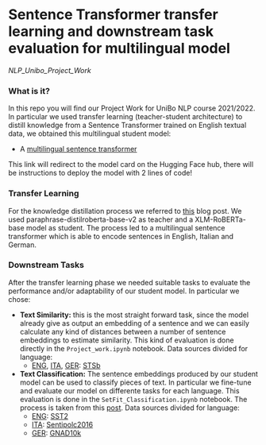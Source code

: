 # Sentence Transformer transfer learning and downstream task evaluation for multilingual model
*NLP_Unibo_Project_Work*

### What is it?

In this repo you will find our Project Work for UniBo NLP course 2021/2022. In particular we used transfer learning (teacher-student architecture) to distill knowledge from a Sentence Transformer trained on English textual data, we obtained this multilingual student model:
* A [multilingual sentence transformer](https://huggingface.co/airnicco8/xlm-roberta-en-it-de)

This link will redirect to the model card on the Hugging Face hub, there will be instructions to deploy the model with 2 lines of code!

### Transfer Learning

For the knowledge distillation process we referred to [this](https://towardsdatascience.com/a-complete-guide-to-transfer-learning-from-english-to-other-languages-using-sentence-embeddings-8c427f8804a9) blog post. We used paraphrase-distilroberta-base-v2 as teacher and a XLM-RoBERTa-base model as student. The process led to a multilingual sentence transformer which is able to encode sentences in English, Italian and German.
 
### Downstream Tasks

After the transfer learning phase we needed suitable tasks to evaluate the performance and/or adaptability of our student model. In particular we chose:
* **Text Similarity:** this is the most straight forward task, since the model already give as output an embedding of a sentence and we can easily calculate any kind of distances between a number of sentence embeddings to estimate similarity. This kind of evaluation is done directly in the `Project_work.ipynb` notebook.
Data sources divided for language:
    * <ins>ENG</ins>, <ins>ITA</ins>, <ins>GER</ins>: [STSb](https://ixa2.si.ehu.eus/stswiki/index.php/STSbenchmark)
* **Text Classification:** The sentence embeddings produced by our student model can be used to classify pieces of text. In particular we fine-tune and evaluate our model on differente tasks for each language. This evaluation is done in the `SetFit_Classification.ipynb` notebook. The process is taken from this [post](https://towardsdatascience.com/sentence-transformer-fine-tuning-setfit-outperforms-gpt-3-on-few-shot-text-classification-while-d9a3788f0b4e).
Data sources divided for language:
    * <ins>ENG</ins>: [SST2](https://github.com/clairett/pytorch-sentiment-classification)
    * <ins>ITA</ins>: [Sentipolc2016](http://www.di.unito.it/~tutreeb/sentipolc-evalita16/index.html)
    * <ins>GER</ins>: [GNAD10k](https://github.com/goerlitz/nlp-classification/tree/main/notebooks/10kGNAD)
